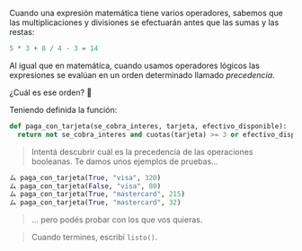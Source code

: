 Cuando una expresión matemática tiene varios operadores, sabemos que las multiplicaciones y divisiones se efectuarán antes que las sumas y las restas:

```python
5 * 3 + 8 / 4 - 3 = 14
```

Al igual que en matemática, cuando usamos operadores lógicos las expresiones se evalúan en un orden determinado llamado _precedencia_.

¿Cuál es ese orden? :thinking: 

Teniendo definida la función:

```python
def paga_con_tarjeta(se_cobra_interes, tarjeta, efectivo_disponible):
  return not se_cobra_interes and cuotas(tarjeta) >= 3 or efectivo_disponible < 100
```

> Intentá descubrir cuál es la precedencia de las operaciones booleanas. Te damos unos ejemplos de pruebas...
>
``` python
ム paga_con_tarjeta(True, "visa", 320)
ム paga_con_tarjeta(False, "visa", 80)
ム paga_con_tarjeta(True, "mastercard", 215)
ム paga_con_tarjeta(True, "mastercard", 32)
```
> ... pero podés probar con los que vos quieras. 

> Cuando termines, escribí `listo()`.